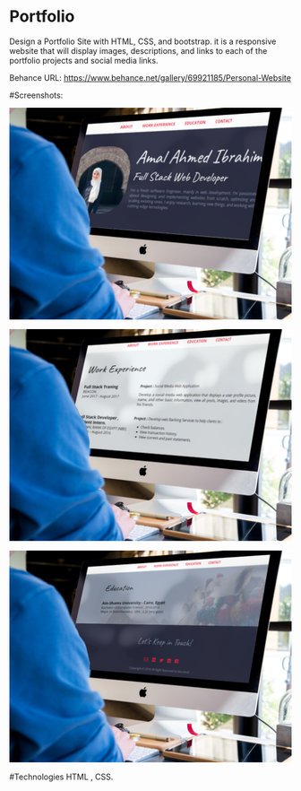 # Portfolio
Design a Portfolio Site with HTML, CSS, and bootstrap. it is a
responsive website that will display images, descriptions,
and links to each of the portfolio projects and social media
links.

Behance URL: https://www.behance.net/gallery/69921185/Personal-Website

#Screenshots:

![alt text](images/1.png)

![alt text](images/2.png)

![alt text](images/3.png)


#Technologies
HTML , CSS.





